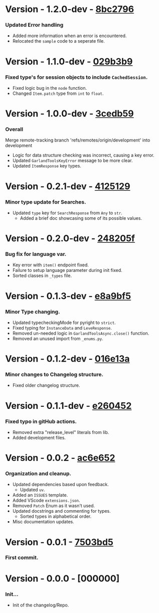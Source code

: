 # Version - 1.2.0-dev - [8bc2796](https://github.com/k8thekat/GarlandToolsAPI_wrapper/commit/8bc2796)
### Updated Error handling
- Added more information when an error is encountered.
- Relocated the `sample` code to a seperate file.

# Version - 1.1.0-dev - [029b3b9](https://github.com/k8thekat/GarlandToolsAPI_wrapper/commit/029b3b9)
### Fixed type's for session objects to include `CachedSession`.
- Fixed logic bug in the `node` function.
- Changed `Item.patch` type from `int` to `float`.

# Version - 1.0.0-dev - [3cedb59](https://github.com/k8thekat/GarlandToolsAPI_wrapper/commit/3cedb59)
### Overall
Merge remote-tracking branch 'refs/remotes/origin/development' into development
- Logic for data structure checking was incorrect, causing a key error.
- Updated `GarlandToolsKeyError` message to be more clear.
- Updated `ItemResponse` key types.

# Version - 0.2.1-dev - [4125129](https://github.com/k8thekat/GarlandToolsAPI_wrapper/commit/4125129)
### Minor type update for Searches.
- Updated `type` key for `SearchResponse` from `Any` to `str`.
	- Added a brief doc showcasing some of its possible values.

# Version - 0.2.0-dev - [248205f](https://github.com/k8thekat/GarlandToolsAPI_wrapper/commit/248205f)
### Bug fix for language var.
- Key error with `item()` endpoint fixed.
- Failure to setup language parameter during init fixed.
- Sorted classes in `_types` file.

# Version - 0.1.3-dev - [e8a9bf5](https://github.com/k8thekat/GarlandToolsAPI_wrapper/commit/e8a9bf5)
### Minor Type changing.
- Updated typecheckingMode for pyright to `strict`.
- Fixed typing for `InstanceData` and `LeveResponse`.
- Removed un-needed logic in `GarlandToolsAsync.close()` function.
- Removed an unused import from `_enums.py`.

# Version - 0.1.2-dev - [016e13a](https://github.com/k8thekat/GarlandToolsAPI_wrapper/commit/016e13a)
### Minor changes to Changelog structure.
- Fixed older changelog structure.

# Version - 0.1.1-dev - [e260452](https://github.com/k8thekat/GarlandToolsAPI_wrapper/commit/e260452)
### Fixed typo in gitHub actions.
- Removed extra "release_level" literals from lib.
- Added development files.

# Version - 0.0.2 - [ac6e652](https://github.com/k8thekat/GarlandToolsAPI_wrapper/commit/ac6e652)
### Organization and cleanup.
- Updated dependencies based upon feedback.
	- Updated `uv`.
- Added an `ISSUES` template.
- Added VScode `extensions.json`.
- Removed `Patch` Enum as it wasn't used.
- Updated docstrings and commenting for types.
	- Sorted types in alphabetical order.
- Misc documentation updates.

# Version - 0.0.1 - [7503bd5](https://github.com/k8thekat/GarlandToolsAPI_wrapper/commit/7503bd5)
### First commit.

# Version - 0.0.0 - [000000] 
### Init...
- Init of the changelog/Repo.